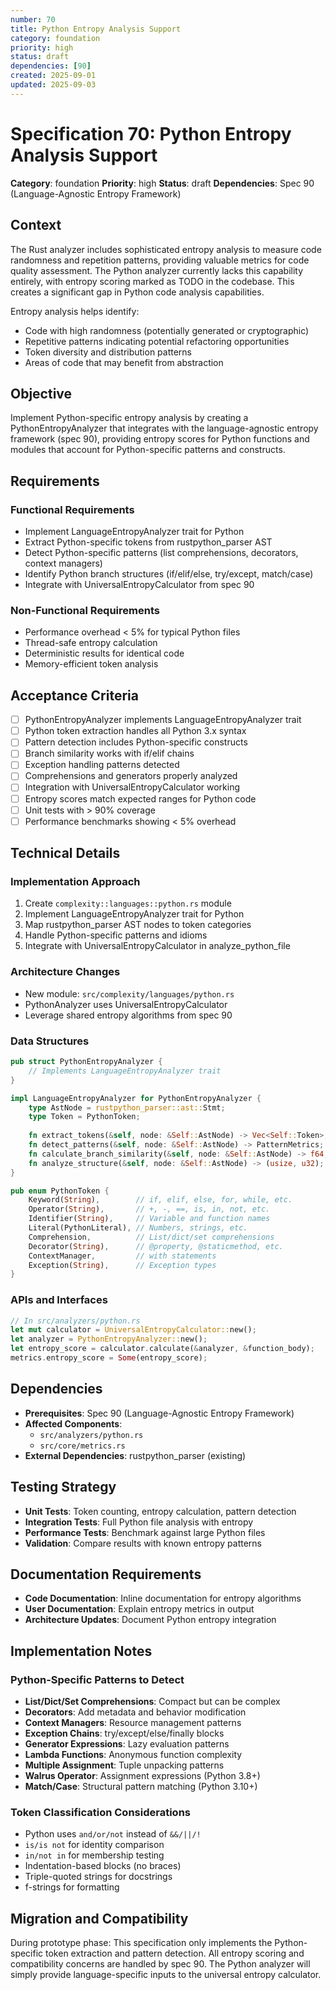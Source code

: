 ```yaml
---
number: 70
title: Python Entropy Analysis Support
category: foundation
priority: high
status: draft
dependencies: [90]
created: 2025-09-01
updated: 2025-09-03
---
```


# Specification 70: Python Entropy Analysis Support

**Category**: foundation
**Priority**: high
**Status**: draft
**Dependencies**: Spec 90 (Language-Agnostic Entropy Framework)

## Context

The Rust analyzer includes sophisticated entropy analysis to measure code randomness and repetition patterns, providing valuable metrics for code quality assessment. The Python analyzer currently lacks this capability entirely, with entropy scoring marked as TODO in the codebase. This creates a significant gap in Python code analysis capabilities.

Entropy analysis helps identify:
- Code with high randomness (potentially generated or cryptographic)
- Repetitive patterns indicating potential refactoring opportunities
- Token diversity and distribution patterns
- Areas of code that may benefit from abstraction

## Objective

Implement Python-specific entropy analysis by creating a PythonEntropyAnalyzer that integrates with the language-agnostic entropy framework (spec 90), providing entropy scores for Python functions and modules that account for Python-specific patterns and constructs.

## Requirements

### Functional Requirements
- Implement LanguageEntropyAnalyzer trait for Python
- Extract Python-specific tokens from rustpython_parser AST
- Detect Python-specific patterns (list comprehensions, decorators, context managers)
- Identify Python branch structures (if/elif/else, try/except, match/case)
- Integrate with UniversalEntropyCalculator from spec 90

### Non-Functional Requirements
- Performance overhead < 5% for typical Python files
- Thread-safe entropy calculation
- Deterministic results for identical code
- Memory-efficient token analysis

## Acceptance Criteria

- [ ] PythonEntropyAnalyzer implements LanguageEntropyAnalyzer trait
- [ ] Python token extraction handles all Python 3.x syntax
- [ ] Pattern detection includes Python-specific constructs
- [ ] Branch similarity works with if/elif chains
- [ ] Exception handling patterns detected
- [ ] Comprehensions and generators properly analyzed
- [ ] Integration with UniversalEntropyCalculator working
- [ ] Entropy scores match expected ranges for Python code
- [ ] Unit tests with > 90% coverage
- [ ] Performance benchmarks showing < 5% overhead

## Technical Details

### Implementation Approach
1. Create `complexity::languages::python.rs` module
2. Implement LanguageEntropyAnalyzer trait for Python
3. Map rustpython_parser AST nodes to token categories
4. Handle Python-specific patterns and idioms
5. Integrate with UniversalEntropyCalculator in analyze_python_file

### Architecture Changes
- New module: `src/complexity/languages/python.rs`
- PythonAnalyzer uses UniversalEntropyCalculator
- Leverage shared entropy algorithms from spec 90

### Data Structures
```rust
pub struct PythonEntropyAnalyzer {
    // Implements LanguageEntropyAnalyzer trait
}

impl LanguageEntropyAnalyzer for PythonEntropyAnalyzer {
    type AstNode = rustpython_parser::ast::Stmt;
    type Token = PythonToken;
    
    fn extract_tokens(&self, node: &Self::AstNode) -> Vec<Self::Token>;
    fn detect_patterns(&self, node: &Self::AstNode) -> PatternMetrics;
    fn calculate_branch_similarity(&self, node: &Self::AstNode) -> f64;
    fn analyze_structure(&self, node: &Self::AstNode) -> (usize, u32);
}

pub enum PythonToken {
    Keyword(String),        // if, elif, else, for, while, etc.
    Operator(String),       // +, -, ==, is, in, not, etc.
    Identifier(String),     // Variable and function names
    Literal(PythonLiteral), // Numbers, strings, etc.
    Comprehension,          // List/dict/set comprehensions
    Decorator(String),      // @property, @staticmethod, etc.
    ContextManager,         // with statements
    Exception(String),      // Exception types
}
```

### APIs and Interfaces
```rust
// In src/analyzers/python.rs
let mut calculator = UniversalEntropyCalculator::new();
let analyzer = PythonEntropyAnalyzer::new();
let entropy_score = calculator.calculate(&analyzer, &function_body);
metrics.entropy_score = Some(entropy_score);
```

## Dependencies

- **Prerequisites**: Spec 90 (Language-Agnostic Entropy Framework)
- **Affected Components**: 
  - `src/analyzers/python.rs`
  - `src/core/metrics.rs`
- **External Dependencies**: rustpython_parser (existing)

## Testing Strategy

- **Unit Tests**: Token counting, entropy calculation, pattern detection
- **Integration Tests**: Full Python file analysis with entropy
- **Performance Tests**: Benchmark against large Python files
- **Validation**: Compare results with known entropy patterns

## Documentation Requirements

- **Code Documentation**: Inline documentation for entropy algorithms
- **User Documentation**: Explain entropy metrics in output
- **Architecture Updates**: Document Python entropy integration

## Implementation Notes

### Python-Specific Patterns to Detect
- **List/Dict/Set Comprehensions**: Compact but can be complex
- **Decorators**: Add metadata and behavior modification
- **Context Managers**: Resource management patterns
- **Exception Chains**: try/except/else/finally blocks
- **Generator Expressions**: Lazy evaluation patterns
- **Lambda Functions**: Anonymous function complexity
- **Multiple Assignment**: Tuple unpacking patterns
- **Walrus Operator**: Assignment expressions (Python 3.8+)
- **Match/Case**: Structural pattern matching (Python 3.10+)

### Token Classification Considerations
- Python uses `and/or/not` instead of `&&/||/!`
- `is/is not` for identity comparison
- `in/not in` for membership testing
- Indentation-based blocks (no braces)
- Triple-quoted strings for docstrings
- f-strings for formatting

## Migration and Compatibility

During prototype phase: This specification only implements the Python-specific token extraction and pattern detection. All entropy scoring and compatibility concerns are handled by spec 90. The Python analyzer will simply provide language-specific inputs to the universal entropy calculator.